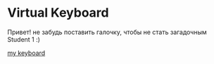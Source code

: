 # Virtual Keyboard
Привет! не забудь поставить галочку, чтобы не стать загадочным Student 1 :)

[my keyboard](https://thelastandrew.github.io/virtual-keyboard/)
